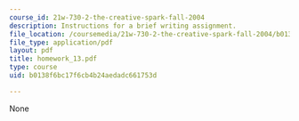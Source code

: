 ```yaml
---
course_id: 21w-730-2-the-creative-spark-fall-2004
description: Instructions for a brief writing assignment.
file_location: /coursemedia/21w-730-2-the-creative-spark-fall-2004/b0138f6bc17f6cb4b24aedadc661753d_homework_13.pdf
file_type: application/pdf
layout: pdf
title: homework_13.pdf
type: course
uid: b0138f6bc17f6cb4b24aedadc661753d

---
```

None